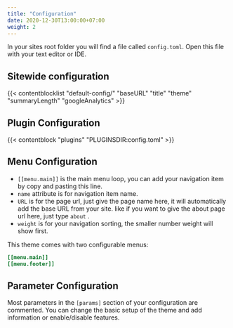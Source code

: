 ```yaml
---
title: "Configuration"
date: 2020-12-30T13:00:00+07:00
weight: 2
---
```


In your sites root folder you will find a file called `config.toml`. Open this file with your text editor or IDE.

## Sitewide configuration

{{< contentblocklist "default-config/" "baseURL" "title" "theme" "summaryLength" "googleAnalytics" >}}

## Plugin Configuration

{{< contentblock "plugins" "PLUGINSDIR:config.toml" >}}

## Menu Configuration

* `[[menu.main]]` is the main menu loop, you can add your navigation item by copy and pasting this line.
* `name` attribute is for navigation item name.
* `URL` is for the page url, just give the page name here, it will automatically add the base URL from your site. like if you want to give the about page url here, just type `about` .
* `weight` is for your navigation sorting, the smaller number weight will show first.

This theme comes with two configurable menus:

```toml
[[menu.main]]
[[menu.footer]]
```

## Parameter Configuration

Most parameters in the `[params]` section of your configuration are commented. You can change the basic setup of the theme and add information or enable/disable features.
